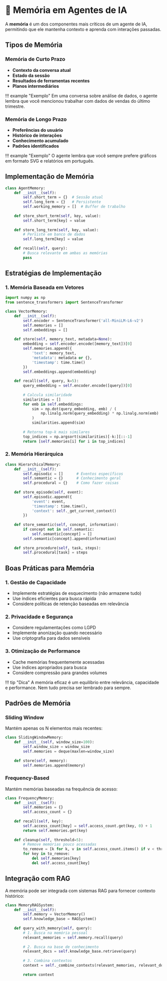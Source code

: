 # 🧠 Memória em Agentes de IA

A **memória** é um dos componentes mais críticos de um agente de IA, permitindo que ele mantenha contexto e aprenda com interações passadas.

## Tipos de Memória

### Memória de Curto Prazo

- **Contexto da conversa atual**
- **Estado da sessão**
- **Resultados de ferramentas recentes**
- **Planos intermediários**

!!! example "Exemplo"
    Em uma conversa sobre análise de dados, o agente lembra que você mencionou trabalhar com dados de vendas do último trimestre.

### Memória de Longo Prazo

- **Preferências do usuário**
- **Histórico de interações**
- **Conhecimento acumulado**
- **Padrões identificados**

!!! example "Exemplo"
    O agente lembra que você sempre prefere gráficos em formato SVG e relatórios em português.

## Implementação de Memória

```python
class AgentMemory:
    def __init__(self):
        self.short_term = {}  # Sessão atual
        self.long_term = {}   # Persistente
        self.working_memory = []  # Buffer de trabalho
    
    def store_short_term(self, key, value):
        self.short_term[key] = value
    
    def store_long_term(self, key, value):
        # Persiste em banco de dados
        self.long_term[key] = value
    
    def recall(self, query):
        # Busca relevante em ambas as memórias
        pass
```

## Estratégias de Implementação

### 1. Memória Baseada em Vetores

```python
import numpy as np
from sentence_transformers import SentenceTransformer

class VectorMemory:
    def __init__(self):
        self.encoder = SentenceTransformer('all-MiniLM-L6-v2')
        self.memories = []
        self.embeddings = []
    
    def store(self, memory_text, metadata=None):
        embedding = self.encoder.encode([memory_text])[0]
        self.memories.append({
            'text': memory_text,
            'metadata': metadata or {},
            'timestamp': time.time()
        })
        self.embeddings.append(embedding)
    
    def recall(self, query, k=5):
        query_embedding = self.encoder.encode([query])[0]
        
        # Calcula similaridade
        similarities = []
        for emb in self.embeddings:
            sim = np.dot(query_embedding, emb) / (
                np.linalg.norm(query_embedding) * np.linalg.norm(emb)
            )
            similarities.append(sim)
        
        # Retorna top-k mais similares
        top_indices = np.argsort(similarities)[-k:][::-1]
        return [self.memories[i] for i in top_indices]
```

### 2. Memória Hierárquica

```python
class HierarchicalMemory:
    def __init__(self):
        self.episodic = []      # Eventos específicos
        self.semantic = {}      # Conhecimento geral
        self.procedural = {}    # Como fazer coisas
    
    def store_episode(self, event):
        self.episodic.append({
            'event': event,
            'timestamp': time.time(),
            'context': self._get_current_context()
        })
    
    def store_semantic(self, concept, information):
        if concept not in self.semantic:
            self.semantic[concept] = []
        self.semantic[concept].append(information)
    
    def store_procedure(self, task, steps):
        self.procedural[task] = steps
```

## Boas Práticas para Memória

### 1. Gestão de Capacidade

- Implemente estratégias de esquecimento (não armazene tudo)
- Use índices eficientes para busca rápida
- Considere políticas de retenção baseadas em relevância

### 2. Privacidade e Segurança

- Considere regulamentações como LGPD
- Implemente anonização quando necessário
- Use criptografia para dados sensíveis

### 3. Otimização de Performance

- Cache memórias frequentemente acessadas
- Use índices apropriados para busca
- Considere compressão para grandes volumes

!!! tip "Dica"
    A memória eficaz é um equilíbrio entre relevância, capacidade e performance. Nem tudo precisa ser lembrado para sempre.

## Padrões de Memória

### Sliding Window

Mantém apenas os N elementos mais recentes:

```python
class SlidingWindowMemory:
    def __init__(self, window_size=100):
        self.window_size = window_size
        self.memories = deque(maxlen=window_size)
    
    def store(self, memory):
        self.memories.append(memory)
```

### Frequency-Based

Mantém memórias baseadas na frequência de acesso:

```python
class FrequencyMemory:
    def __init__(self):
        self.memories = {}
        self.access_count = {}
    
    def recall(self, key):
        self.access_count[key] = self.access_count.get(key, 0) + 1
        return self.memories.get(key)
    
    def cleanup(self, threshold=5):
        # Remove memórias pouco acessadas
        to_remove = [k for k, v in self.access_count.items() if v < threshold]
        for key in to_remove:
            del self.memories[key]
            del self.access_count[key]
```

## Integração com RAG

A memória pode ser integrada com sistemas RAG para fornecer contexto histórico:

```python
class MemoryRAGSystem:
    def __init__(self):
        self.memory = VectorMemory()
        self.knowledge_base = RAGSystem()
    
    def query_with_memory(self, query):
        # 1. Busca na memória pessoal
        relevant_memories = self.memory.recall(query)
        
        # 2. Busca na base de conhecimento
        relevant_docs = self.knowledge_base.retrieve(query)
        
        # 3. Combina contextos
        context = self._combine_contexts(relevant_memories, relevant_docs)
        
        return context
```
